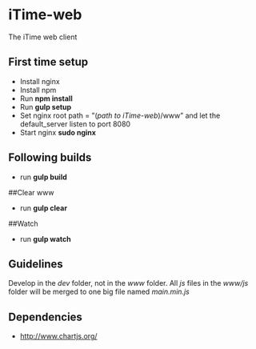 # iTime-web
The iTime web client

## First time setup
* Install nginx
* Install npm 
* Run **npm install**
* Run **gulp setup**
* Set nginx root path = ”(*path to iTime-web*)/www” and let the default_server listen to port 8080
* Start nginx **sudo nginx**

## Following builds
* run **gulp build**

##Clear www
* run **gulp clear**

##Watch
* run **gulp watch**

## Guidelines
Develop in the *dev* folder, not in the *www* folder.
All *js* files in the *www/js* folder will be merged to one big file named *main.min.js*
## Dependencies
* http://www.chartjs.org/
